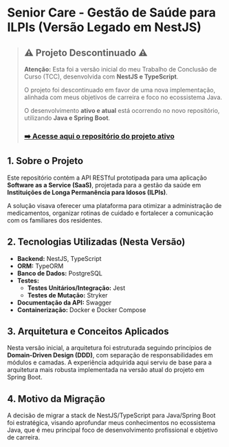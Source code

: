 # Senior Care - Gestão de Saúde para ILPIs (Versão Legado em NestJS)

> ## ⚠️ **Projeto Descontinuado** ⚠️
>
> **Atenção:** Esta foi a versão inicial do meu Trabalho de Conclusão de Curso (TCC), desenvolvida com **NestJS e TypeScript**.
>
> O projeto foi descontinuado em favor de uma nova implementação, alinhada com meus objetivos de carreira e foco no ecossistema Java.
>
> O desenvolvimento **ativo e atual** está ocorrendo no novo repositório, utilizando **Java e Spring Boot**.
>
> ### [**➡️ Acesse aqui o repositório do projeto ativo**](https://github.com/Dogolaa/Senior-Care-Spring)

## 1. Sobre o Projeto

Este repositório contém a API RESTful prototipada para uma aplicação **Software as a Service (SaaS)**, projetada para a gestão da saúde em **Instituições de Longa Permanência para Idosos (ILPIs)**.

A solução visava oferecer uma plataforma para otimizar a administração de medicamentos, organizar rotinas de cuidado e fortalecer a comunicação com os familiares dos residentes.

## 2. Tecnologias Utilizadas (Nesta Versão)

* **Backend:** NestJS, TypeScript
* **ORM:** TypeORM
* **Banco de Dados:** PostgreSQL
* **Testes:**
  * **Testes Unitários/Integração:** Jest
  * **Testes de Mutação:** Stryker
* **Documentação da API:** Swagger
* **Containerização:** Docker e Docker Compose

## 3. Arquitetura e Conceitos Aplicados

Nesta versão inicial, a arquitetura foi estruturada seguindo princípios de **Domain-Driven Design (DDD)**, com separação de responsabilidades em módulos e camadas. A experiência adquirida aqui serviu de base para a arquitetura mais robusta implementada na versão atual do projeto em Spring Boot.

## 4. Motivo da Migração

A decisão de migrar a stack de NestJS/TypeScript para Java/Spring Boot foi estratégica, visando aprofundar meus conhecimentos no ecossistema Java, que é meu principal foco de desenvolvimento profissional e objetivo de carreira.
